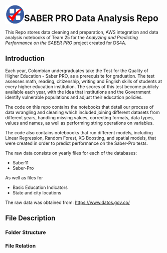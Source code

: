 <a href="url"><img src="assets/logo.png" align="left" height="60" width="60" ></a>

# SABER PRO Data Analysis Repo 

This Repo stores data cleaning and preparation, AWS integration and data analysis notebooks of Team 25 for the *Analyzing and Predicting Performance on the SABER PRO* project created for DS4A. 

## Introduction

Each year, Colombian undergraduates take the Test for the Quality of Higher Education - Saber PRO, as a prerequisite for graduation. The test assesses math, reading, citizenship, writing and English skills of students at every higher education institution. The scores of this test become publicly available each year, with the idea that institutions and the Government identify vulnerable populations and adjust their education policies. 

The code on this repo contains the notebooks that detail our process of data wrangling and cleaning which included joining different datasets from different years, handling missing values, correcting formats, data types, values and names, as well as performing string operations on variables.

The code also contains noteboooks that run different models, including Linear Regression, Random Forest, XG Boosting, and spatial models, that were created in order to predict performance on the Saber-Pro tests.

The raw data consists on yearly files for each of the databases:

* Saber11
* Saber-Pro

As well as files for
* Basic Education Indicators
* State and city locations

The raw data was obtained from: https://www.datos.gov.co/

## File Description

### Folder Structure




### File Relation




